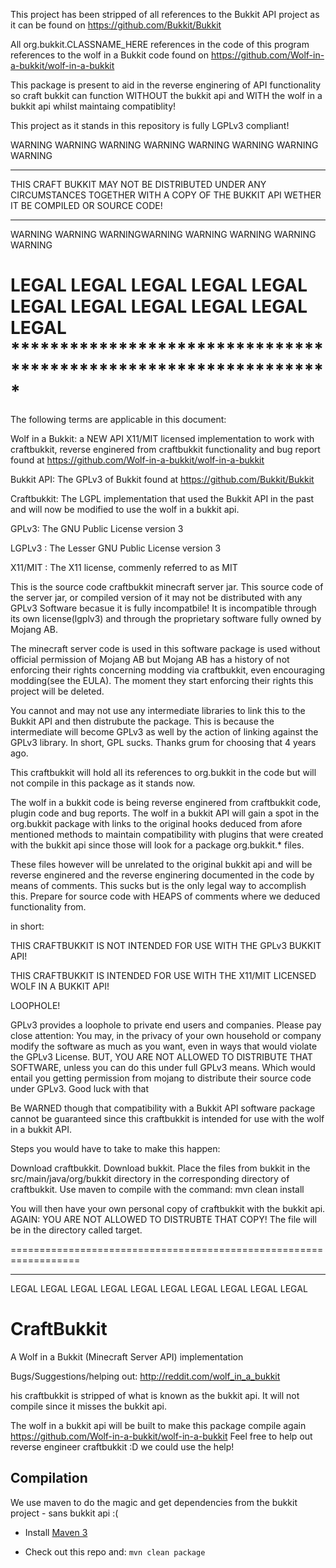 This project has been stripped of all references to the Bukkit
API project as it can be found on https://github.com/Bukkit/Bukkit

All org.bukkit.CLASSNAME_HERE references in the code of this
program references to the wolf in a Bukkit code found on 
https://github.com/Wolf-in-a-bukkit/wolf-in-a-bukkit

This package is present to aid in the reverse enginering of API
functionality so craft bukkit can function WITHOUT the bukkit api
and WITH the wolf in a bukkit api whilst maintaing compatiblity!

This project as it stands in this repository is fully LGPLv3
compliant!


WARNING WARNING WARNING WARNING WARNING WARNING WARNING WARNING 
*******************************************************************
THIS CRAFT BUKKIT MAY NOT BE DISTRIBUTED UNDER ANY CIRCUMSTANCES
TOGETHER WITH A COPY OF THE BUKKIT API WETHER IT BE COMPILED OR
SOURCE CODE!
*******************************************************************
WARNING WARNING WARNINGWARNING WARNING WARNING WARNING WARNING 


LEGAL LEGAL LEGAL LEGAL LEGAL LEGAL LEGAL LEGAL LEGAL LEGAL LEGAL *****************************************************************
=================================================================
The following terms are applicable in this document:

Wolf in a Bukkit: a NEW API X11/MIT licensed implementation to
work with craftbukkit, reverse enginered from craftbukkit functionality and bug report found at 
https://github.com/Wolf-in-a-bukkit/wolf-in-a-bukkit

Bukkit API: The GPLv3 of Bukkit found at 
https://github.com/Bukkit/Bukkit

Craftbukkit: The LGPL implementation that used the Bukkit API in
the past and will now be modified to use the wolf in a bukkit api.

GPLv3: The GNU Public License version 3

LGPLv3 : The Lesser GNU Public License version 3

X11/MIT : The X11 license, commenly referred to as MIT

This is the source code craftbukkit minecraft server jar. This
source code of the server jar, or compiled version of it 
may not be distributed with any GPLv3 Software becasue it is
fully incompatbile!
It is incompatible through its own license(lgplv3) and through
the proprietary software fully owned by Mojang AB.

The minecraft server code is used in this software package is
used without official permission of Mojang AB but Mojang AB has a
history of not enforcing their rights concerning modding via
craftbukkit, even encouraging modding(see the EULA). 
The moment they start enforcing their rights this project will be
deleted.

You cannot and may not use any intermediate libraries to link
this to the Bukkit API and then distrubute the package.
This is because the intermediate will become GPLv3 as well by the
action of linking against the GPLv3 library. 
In short, GPL sucks. Thanks grum for choosing that 4 years ago.

This craftbukkit will hold all its references to org.bukkit in
the code but will not compile in this package as it stands now.

The wolf in a bukkit code is being reverse enginered from
craftbukkit code, plugin code and bug reports. The wolf in a
bukkit API will gain a spot in the org.bukkit package with links
to the original hooks deduced from afore mentioned methods to
maintain compatibility with plugins that were created with
the bukkit api since those will look for a package org.bukkit.*
files.

These files however will be unrelated to the original bukkit api
and will be reverse enginered and the reverse enginering
documented in the code by means of comments. This sucks but is
the only legal way to accomplish this. Prepare for source code
with HEAPS of comments where we deduced functionality from.

in short:

THIS CRAFTBUKKIT IS NOT INTENDED FOR USE WITH THE GPLv3 BUKKIT API!

THIS CRAFTBUKKIT IS INTENDED FOR USE WITH THE X11/MIT LICENSED WOLF IN A BUKKIT API!

LOOPHOLE!

GPLv3 provides a loophole to private end users and companies. Please pay close attention: You may, in the privacy of your own
household or company modify the software as much as you want,
even in ways that would violate the GPLv3 License. BUT, YOU ARE
NOT ALLOWED TO DISTRIBUTE THAT SOFTWARE, unless
you can do this under full GPLv3 means. Which would entail you
getting permission from mojang to distribute their source code
under GPLv3. Good luck with that

Be WARNED though that compatibility with a Bukkit API software
package cannot be guaranteed since this craftbukkit is intended
for use with the wolf in a bukkit API.

Steps you would have to take to make this happen:

Download craftbukkit. Download bukkit.
Place the files from bukkit in the src/main/java/org/bukkit
directory in the corresponding directory of craftbukkit.
Use maven to compile with the command: mvn clean install

You will then have your own personal copy of craftbukkit with the
bukkit api. AGAIN: YOU ARE NOT ALLOWED TO DISTRUBTE THAT COPY!
The file will be in the directory called target.

==================================================================
******************************************************************
LEGAL LEGAL LEGAL LEGAL LEGAL LEGAL LEGAL LEGAL LEGAL LEGAL 


CraftBukkit
===========

A Wolf in a Bukkit (Minecraft Server API) implementation

Bugs/Suggestions/helping out: http://reddit.com/wolf_in_a_bukkit

his craftbukkit is stripped of what is known as the bukkit api.
It will not compile since it misses the bukkit api.

The wolf in a bukkit api will be built to make this package
compile again https://github.com/Wolf-in-a-bukkit/wolf-in-a-bukkit
Feel free to help out reverse engineer craftbukkit :D we could
use the help!


Compilation
-----------

We use maven to do the magic and get dependencies from the bukkit project - sans bukkit api :(

* Install [Maven 3](http://maven.apache.org/download.html)

* Check out this repo and: `mvn clean package`
